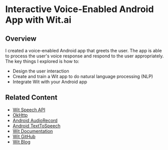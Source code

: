 # Interactive Voice-Enabled Android App with Wit.ai

## Overview

I created a voice-enabled Android app that greets the user. The app is able to process the user's voice response and respond to the user appropriately. The key things I explored is how to:

*   Design the user interaction
*   Create and train a Wit app to do natural language processing (NLP)
*   Integrate Wit with your Android app


## Related Content

* [Wit Speech API](https://wit.ai/docs/http#post__speech_link)
* [OkHttp](https://square.github.io/okhttp/)
* [Android AudioRecord](https://developer.android.com/reference/android/media/AudioRecord)
* [Android TextToSpeech](https://developer.android.com/reference/android/speech/tts/TextToSpeech)
* [Wit Documentation](https://wit.ai/docs)
* [Wit GitHub](https://github.com/wit-ai)
* [Wit Blog](https://wit.ai/blog)
